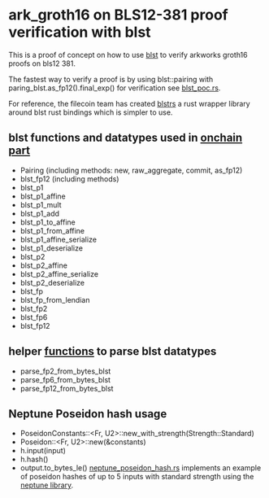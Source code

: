 # ark_groth16 on BLS12-381 proof verification with blst

This is a proof of concept on how to use [blst](https://github.com/supranational/blst) to verify arkworks groth16 proofs on bls12 381.

The fastest way to verify a proof is by using blst::pairing with paring_blst.as_fp12().final_exp() for verification see [blst_poc.rs](https://github.com/ananas-block/).

For reference, the filecoin team has created [blstrs](https://github.com/filecoin-project/blstrs) a rust wrapper library around blst rust bindings which is simpler to use.

## blst functions and datatypes used in [onchain part](https://github.com/ananas-block/arkworks-groth16-blst-verification/blob/main/src/blst_poc.rs#L156-L198)
- Pairing (including methods: new, raw_aggregate, commit, as_fp12)
- blst_fp12 (including methods)
- blst_p1
- blst_p1_affine
- blst_p1_mult
- blst_p1_add
- blst_p1_to_affine
- blst_p1_from_affine
- blst_p1_affine_serialize
- blst_p1_deserialize
- blst_p2
- blst_p2_affine
- blst_p2_affine_serialize
- blst_p2_deserialize
- blst_fp
- blst_fp_from_lendian
- blst_fp2
- blst_fp6
- blst_fp12

## helper [functions](https://github.com/ananas-block/arkworks-groth16-blst-verification/blob/main/src/parsers.rs#L13-L60) to parse blst datatypes
- parse_fp2_from_bytes_blst
- parse_fp6_from_bytes_blst
- parse_fp12_from_bytes_blst

## Neptune Poseidon hash usage
- PoseidonConstants::<Fr, U2>::new_with_strength(Strength::Standard)
- Poseidon::<Fr, U2>::new(&constants)
- h.input(input)
- h.hash()
- output.to_bytes_le()
[neptune_poseidon_hash.rs](https://github.com/ananas-block/arkworks-groth16-blst-verification/blob/main/src/neptune_poseidon_hash.rs) implements an example of poseidon hashes of up to 5 inputs with standard strength using the [neptune library](https://github.com/filecoin-project/neptune).
